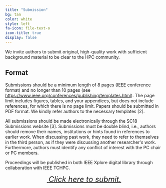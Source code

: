 ```yaml
---
title: "Submission"
bg: tan
color: white
style: left
fa-icon: file-text-o
icon-title: true
display: false
---
```


We invite authors to submit original, high-quality work with
sufficient background material to be clear to the HPC
community. 

## Format

Submissions should be a minimum length of 8 pages (IEEE conference
format) and no longer than 10 pages 
(see https://www.ieee.org/conferences/publishing/templates.html). 
The page limit includes figures, tables, and your appendices, 
but does not include references, for which there is no page limit. 
Papers should be submitted in PDF format. We kindly refer authors to 
the necessary templates [2].

All submissions should be made electronically through the SC18 Submissions
website [3].  Submissions must be double blind, i.e., authors should
remove their names, institutions or hints found in references to
earlier work. When discussing past work, they need to refer to
themselves in the third person, as if they were discussing another
researcher's work. Furthermore, authors must identify any conflict of
interest with the PC chair or PC members.

Proceedings will be published in both IEEE Xplore digital
library through collaboration with IEEE TCHPC.

<div style="text-align:center;">
  <p>
    <span style="font-size:20px;">
      <a href="https://submissions.supercomputing.org">
        <i class="fa fa-sign-in">&nbsp;<font size="5">Click here to submit.</font></i>
      </a>
    </span>
  </p>
</div>
